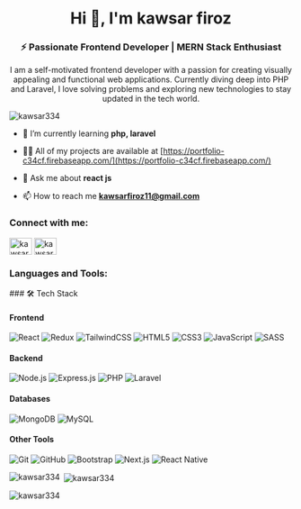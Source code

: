 





<h1 align="center">Hi 👋, I'm kawsar firoz</h1>
<h3 align="center">⚡ Passionate Frontend Developer | MERN Stack Enthusiast</h3>
<p align="center">I am a self-motivated frontend developer with a passion for creating visually appealing and functional web applications. Currently diving deep into PHP and Laravel, I love solving problems and exploring new technologies to stay updated in the tech world.</p>


<p align="left"> <img src="https://komarev.com/ghpvc/?username=kawsar334&label=Profile%20views&color=0e75b6&style=flat" alt="kawsar334" /> </p>

- 🌱 I’m currently learning **php, laravel**

- 👨‍💻 All of my projects are available at [https://portfolio-c34cf.firebaseapp.com/](https://portfolio-c34cf.firebaseapp.com/)

- 💬 Ask me about **react js**

- 📫 How to reach me **kawsarfiroz11@gmail.com**

<h3 align="left">Connect with me:</h3>
<p align="left">
<a href="https://linkedin.com/in/kawsar firoz" target="blank"><img align="center" src="https://raw.githubusercontent.com/rahuldkjain/github-profile-readme-generator/master/src/images/icons/Social/linked-in-alt.svg" alt="kawsar firoz" height="30" width="40" /></a>
<a href="https://fb.com/kawsar firoz" target="blank"><img align="center" src="https://raw.githubusercontent.com/rahuldkjain/github-profile-readme-generator/master/src/images/icons/Social/facebook.svg" alt="kawsar firoz" height="30" width="40" /></a>
</p>

<h3 align="left">Languages and Tools:</h3>
<p align="left"> ### 🛠️ Tech Stack

#### Frontend
![React](https://img.shields.io/badge/React-20232A?style=for-the-badge&logo=react&logoColor=61DAFB)
![Redux](https://img.shields.io/badge/Redux-764ABC?style=for-the-badge&logo=redux&logoColor=white)
![TailwindCSS](https://img.shields.io/badge/TailwindCSS-38B2AC?style=for-the-badge&logo=tailwind-css&logoColor=white)
![HTML5](https://img.shields.io/badge/HTML5-E34F26?style=for-the-badge&logo=html5&logoColor=white)
![CSS3](https://img.shields.io/badge/CSS3-1572B6?style=for-the-badge&logo=css3&logoColor=white)
![JavaScript](https://img.shields.io/badge/JavaScript-F7DF1E?style=for-the-badge&logo=javascript&logoColor=black)
![SASS](https://img.shields.io/badge/SASS-CC6699?style=for-the-badge&logo=sass&logoColor=white)

#### Backend
![Node.js](https://img.shields.io/badge/Node.js-43853D?style=for-the-badge&logo=node.js&logoColor=white)
![Express.js](https://img.shields.io/badge/Express.js-404D59?style=for-the-badge&logo=express&logoColor=white)
![PHP](https://img.shields.io/badge/PHP-777BB4?style=for-the-badge&logo=php&logoColor=white)
![Laravel](https://img.shields.io/badge/Laravel-FF2D20?style=for-the-badge&logo=laravel&logoColor=white)

#### Databases
![MongoDB](https://img.shields.io/badge/MongoDB-4EA94B?style=for-the-badge&logo=mongodb&logoColor=white)
![MySQL](https://img.shields.io/badge/MySQL-4479A1?style=for-the-badge&logo=mysql&logoColor=white)

#### Other Tools
![Git](https://img.shields.io/badge/Git-F05032?style=for-the-badge&logo=git&logoColor=white)
![GitHub](https://img.shields.io/badge/GitHub-181717?style=for-the-badge&logo=github&logoColor=white)
![Bootstrap](https://img.shields.io/badge/Bootstrap-563D7C?style=for-the-badge&logo=bootstrap&logoColor=white)
![Next.js](https://img.shields.io/badge/Next.js-000000?style=for-the-badge&logo=nextdotjs&logoColor=white)
![React Native](https://img.shields.io/badge/React_Native-20232A?style=for-the-badge&logo=react&logoColor=61DAFB)
 </p>

<p><img align="left" src="https://github-readme-stats.vercel.app/api/top-langs?username=kawsar334&show_icons=true&locale=en&layout=compact" alt="kawsar334" /></p>

<p>&nbsp;<img align="center" src="https://github-readme-stats.vercel.app/api?username=kawsar334&show_icons=true&locale=en" alt="kawsar334" /></p>

<p><img align="center" src="https://github-readme-streak-stats.herokuapp.com/?user=kawsar334&" alt="kawsar334" /></p>
